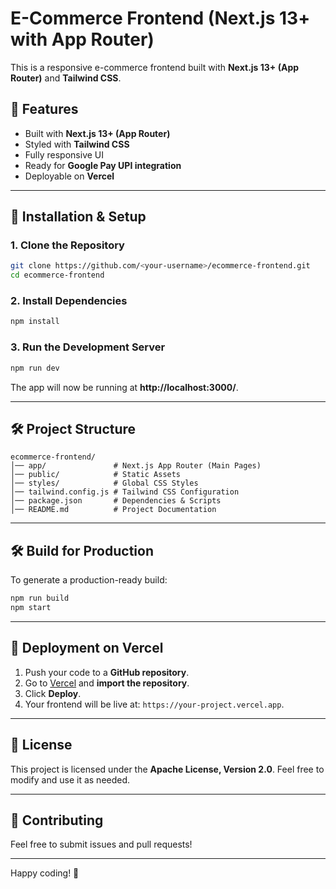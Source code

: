 # E-Commerce Frontend (Next.js 13+ with App Router)

This is a responsive e-commerce frontend built with **Next.js 13+ (App Router)** and **Tailwind CSS**.

## 🚀 Features

- Built with **Next.js 13+ (App Router)**
- Styled with **Tailwind CSS**
- Fully responsive UI
- Ready for **Google Pay UPI integration**
- Deployable on **Vercel**

---

## 📝 Installation & Setup

### **1. Clone the Repository**

```sh
git clone https://github.com/<your-username>/ecommerce-frontend.git
cd ecommerce-frontend
```

### **2. Install Dependencies**

```sh
npm install
```

### **3. Run the Development Server**

```sh
npm run dev
```

The app will now be running at **http://localhost:3000/**.

---

## 🛠 Project Structure

```
ecommerce-frontend/
│── app/               # Next.js App Router (Main Pages)
│── public/            # Static Assets
│── styles/            # Global CSS Styles
│── tailwind.config.js # Tailwind CSS Configuration
│── package.json       # Dependencies & Scripts
│── README.md          # Project Documentation
```

---

## 🛠️ Build for Production

To generate a production-ready build:

```sh
npm run build
npm start
```

---

## 🚀 Deployment on Vercel

1. Push your code to a **GitHub repository**.
2. Go to [Vercel](https://vercel.com/) and **import the repository**.
3. Click **Deploy**.
4. Your frontend will be live at: `https://your-project.vercel.app`.

---

## 🐜 License

This project is licensed under the **Apache License, Version 2.0**. Feel free to modify and use it as needed.

---

## 🤝 Contributing

Feel free to submit issues and pull requests!

---

Happy coding! 🚀
